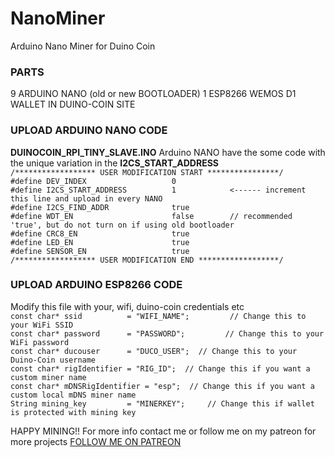 # NanoMiner
Arduino Nano Miner for Duino Coin

<h3>PARTS</h3>
9 ARDUINO NANO (old or new BOOTLOADER)
1 ESP8266 WEMOS D1
WALLET IN DUINO-COIN SITE 


<h3>UPLOAD ARDUINO NANO CODE</h3>
<b>DUINOCOIN_RPI_TINY_SLAVE.INO</b>
Arduino NANO have the some code with the unique variation in the <b>I2CS_START_ADDRESS</b>
<code>
/****************** USER MODIFICATION START ****************/
#define DEV_INDEX                   0
#define I2CS_START_ADDRESS          1            <------ increment this line and upload in every NANO
#define I2CS_FIND_ADDR              true
#define WDT_EN                      false        // recommended 'true', but do not turn on if using old bootloader
#define CRC8_EN                     true
#define LED_EN                      true
#define SENSOR_EN                   true
/****************** USER MODIFICATION END ******************/
</code>

<h3>UPLOAD ARDUINO ESP8266 CODE</h3>
Modify this file with your, wifi, duino-coin credentials etc
<code>
const char* ssid          = "WIFI_NAME";         // Change this to your WiFi SSID
const char* password      = "PASSWORD";         // Change this to your WiFi password
const char* ducouser      = "DUCO_USER";  // Change this to your Duino-Coin username
const char* rigIdentifier = "RIG_ID";  // Change this if you want a custom miner name
const char* mDNSRigIdentifier = "esp";  // Change this if you want a custom local mDNS miner name
String mining_key         = "MINERKEY";     // Change this if wallet is protected with mining key
</code>

HAPPY MINING!!
For more info contact me or follow me on my patreon for more projects
<a href="https://www.patreon.com/LASERandCNC">FOLLOW ME ON PATREON



